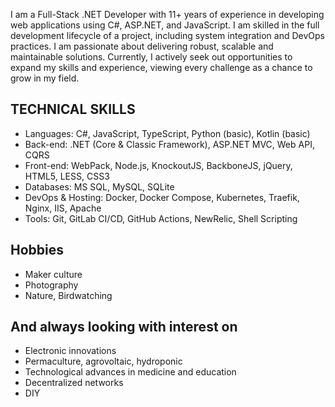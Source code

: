 I am a Full-Stack .NET Developer with 11+ years of experience in developing web applications using C#, ASP.NET, and JavaScript. 
I am skilled in the full development lifecycle of a project, including system integration and DevOps practices. 
I am passionate about delivering robust, scalable and maintainable solutions. 
Currently, I actively seek out opportunities to expand my skills and experience, viewing every challenge as a chance to grow in my field.

## TECHNICAL SKILLS
- Languages: C#, JavaScript, TypeScript, Python (basic), Kotlin (basic)
- Back-end: .NET (Core & Classic Framework), ASP.NET MVC, Web API, CQRS
- Front-end: WebPack, Node.js, KnockoutJS, BackboneJS, jQuery, HTML5, LESS, CSS3
- Databases: MS SQL, MySQL, SQLite
- DevOps & Hosting: Docker, Docker Compose, Kubernetes, Traefik, Nginx, IIS, Apache
- Tools: Git, GitLab CI/CD, GitHub Actions, NewRelic, Shell Scripting

## Hobbies
- Maker culture
- Photography
- Nature, Birdwatching

## And always looking with interest on
- Electronic innovations
- Permaculture, agrovoltaic, hydroponic
- Technological advances in medicine and education
- Decentralized networks
- DIY
